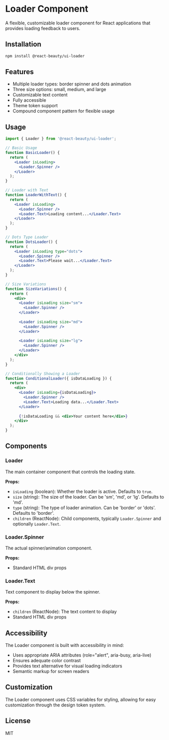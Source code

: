# Loader Component

A flexible, customizable loader component for React applications that provides loading feedback to users.

## Installation

```bash
npm install @react-beauty/ui-loader
```

## Features

- Multiple loader types: border spinner and dots animation
- Three size options: small, medium, and large
- Customizable text content
- Fully accessible
- Theme token support
- Compound component pattern for flexible usage

## Usage

```jsx
import { Loader } from '@react-beauty/ui-loader';

// Basic Usage
function BasicLoader() {
  return (
    <Loader isLoading>
      <Loader.Spinner />
    </Loader>
  );
}

// Loader with Text
function LoaderWithText() {
  return (
    <Loader isLoading>
      <Loader.Spinner />
      <Loader.Text>Loading content...</Loader.Text>
    </Loader>
  );
}

// Dots Type Loader
function DotsLoader() {
  return (
    <Loader isLoading type="dots">
      <Loader.Spinner />
      <Loader.Text>Please wait...</Loader.Text>
    </Loader>
  );
}

// Size Variations
function SizeVariations() {
  return (
    <div>
      <Loader isLoading size="sm">
        <Loader.Spinner />
      </Loader>
      
      <Loader isLoading size="md">
        <Loader.Spinner />
      </Loader>
      
      <Loader isLoading size="lg">
        <Loader.Spinner />
      </Loader>
    </div>
  );
}

// Conditionally Showing a Loader
function ConditionalLoader({ isDataLoading }) {
  return (
    <div>
      <Loader isLoading={isDataLoading}>
        <Loader.Spinner />
        <Loader.Text>Loading data...</Loader.Text>
      </Loader>
      
      {!isDataLoading && <div>Your content here</div>}
    </div>
  );
}
```

## Components

### Loader

The main container component that controls the loading state.

**Props:**
- `isLoading` (boolean): Whether the loader is active. Defaults to `true`.
- `size` (string): The size of the loader. Can be 'sm', 'md', or 'lg'. Defaults to 'md'.
- `type` (string): The type of loader animation. Can be 'border' or 'dots'. Defaults to 'border'.
- `children` (ReactNode): Child components, typically `Loader.Spinner` and optionally `Loader.Text`.

### Loader.Spinner

The actual spinner/animation component.

**Props:**
- Standard HTML div props

### Loader.Text

Text component to display below the spinner.

**Props:**
- `children` (ReactNode): The text content to display
- Standard HTML div props

## Accessibility

The Loader component is built with accessibility in mind:
- Uses appropriate ARIA attributes (role="alert", aria-busy, aria-live)
- Ensures adequate color contrast
- Provides text alternative for visual loading indicators
- Semantic markup for screen readers

## Customization

The Loader component uses CSS variables for styling, allowing for easy customization through the design token system.

## License

MIT